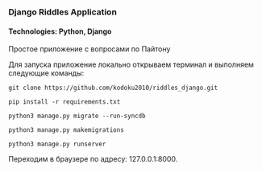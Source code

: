 ### Django Riddles Application
#### Technologies: Python, Django
Простое приложение с вопросами по Пайтону

Для запуска приложение локально открываем терминал и выполняем следующие команды:

`git clone https://github.com/kodoku2010/riddles_django.git`

`pip install -r requirements.txt`

`python3 manage.py migrate --run-syncdb`

`python3 manage.py makemigrations`

`python3 manage.py runserver`

Переходим в браузере по адресу: 127.0.0.1:8000.